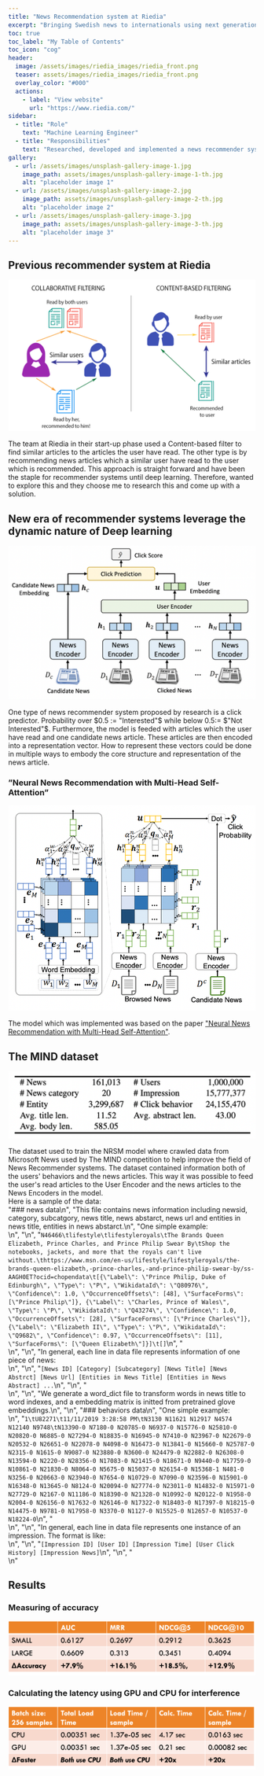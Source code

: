 ```yaml
---
title: "News Recommendation system at Riedia"
excerpt: "Bringing Swedish news to internationals using next generation machine translation🆎🉐"
toc: true
toc_label: "My Table of Contents"
toc_icon: "cog"
header:
  image: /assets/images/riedia_images/riedia_front.png
  teaser: assets/images/riedia_images/riedia_front.png
  overlay_color: "#000"
  actions:
    - label: "View website"
      url: "https://www.riedia.com/"
sidebar:
  - title: "Role"
    text: "Machine Learning Engineer"
  - title: "Responsibilities"
    text: "Researched, developed and implemented a news recommender system for Riedia"
gallery:
  - url: /assets/images/unsplash-gallery-image-1.jpg
    image_path: assets/images/unsplash-gallery-image-1-th.jpg
    alt: "placeholder image 1"
  - url: /assets/images/unsplash-gallery-image-2.jpg
    image_path: assets/images/unsplash-gallery-image-2-th.jpg
    alt: "placeholder image 2"
  - url: /assets/images/unsplash-gallery-image-3.jpg
    image_path: assets/images/unsplash-gallery-image-3-th.jpg
    alt: "placeholder image 3"
---
```

## Previous recommender system at Riedia

![png](/assets/images/riedia_images/recommender.png)

The team at Riedia in their start-up phase used a Content-based filter to find similar articles to the articles the user have read. The other type is by recommending news articles which a similar user have read to the user which is recommended. This approach is straight forward and have been the staple for recommender systems until deep learning. Therefore, wanted to explore this and they choose me to research this and come up with a solution.


## New era of recommender systems leverage the dynamic nature of Deep learning

![png](/assets/images/riedia_images/model1.png)

One type of news recommender system proposed by research is a click predictor. Probability over $0.5 := "Interested"$ while below $0.5 :=$ $"Not Interested"$. Furthermore, the model is feeded with articles which the user have read and one candidate news article. These articles are then encoded into a representation vector. How to represent these vectors could be done in multiple ways to embody the core structure and representation of the news article.  
### ”Neural News Recommendation with Multi-Head Self-Attention”

![png](/assets/images/riedia_images/model2.png)

The model which was implemented was based on the paper ["Neural News Recommendation with Multi-Head Self-Attention"](https://aclanthology.org/D19-1671/). 


## The MIND dataset
![png](/assets/images/riedia_images/dataset.png)

The dataset used to train the NRSM model where crawled data from Microsoft News used by The MIND competition to help improve the field of News Recommender systems. The dataset contained information both of the users' behaviors and the news articles. This way it was possible to feed the user's read articles to the User Encoder and the news articles to the News Encoders in the model. 
<br>
Here is a sample of the data:
<br>
"### news data\n",
"This file contains news information including newsid, category, subcatgory, news title, news abstarct, news url and entities in news title, entities in news abstarct.\n",
"One simple example: <br>\n",
"\n",
"`N46466\tlifestyle\tlifestyleroyals\tThe Brands Queen Elizabeth, Prince Charles, and Prince Philip Swear By\tShop the notebooks, jackets, and more that the royals can't live without.\thttps://www.msn.com/en-us/lifestyle/lifestyleroyals/the-brands-queen-elizabeth,-prince-charles,-and-prince-philip-swear-by/ss-AAGH0ET?ocid=chopendata\t[{\"Label\": \"Prince Philip, Duke of Edinburgh\", \"Type\": \"P\", \"WikidataId\": \"Q80976\", \"Confidence\": 1.0, \"OccurrenceOffsets\": [48], \"SurfaceForms\": [\"Prince Philip\"]}, {\"Label\": \"Charles, Prince of Wales\", \"Type\": \"P\", \"WikidataId\": \"Q43274\", \"Confidence\": 1.0, \"OccurrenceOffsets\": [28], \"SurfaceForms\": [\"Prince Charles\"]}, {\"Label\": \"Elizabeth II\", \"Type\": \"P\", \"WikidataId\": \"Q9682\", \"Confidence\": 0.97, \"OccurrenceOffsets\": [11], \"SurfaceForms\": [\"Queen Elizabeth\"]}]\t[]`\n",
"<br>\n",
"\n",
"In general, each line in data file represents information of one piece of news: <br>\n",
"\n",
"`[News ID] [Category] [Subcategory] [News Title] [News Abstrct] [News Url] [Entities in News Title] [Entities in News Abstract] ...`\n",
"\n",
"<br>\n",
"\n",
"We generate a word_dict file to transform words in news title to word indexes, and a embedding matrix is initted from pretrained glove embeddings.\n",
"\n",
"### behaviors data\n",
"One simple example: <br>\n",
"`1\tU82271\t11/11/2019 3:28:58 PM\tN3130 N11621 N12917 N4574 N12140 N9748\tN13390-0 N7180-0 N20785-0 N6937-0 N15776-0 N25810-0 N20820-0 N6885-0 N27294-0 N18835-0 N16945-0 N7410-0 N23967-0 N22679-0 N20532-0 N26651-0 N22078-0 N4098-0 N16473-0 N13841-0 N15660-0 N25787-0 N2315-0 N1615-0 N9087-0 N23880-0 N3600-0 N24479-0 N22882-0 N26308-0 N13594-0 N2220-0 N28356-0 N17083-0 N21415-0 N18671-0 N9440-0 N17759-0 N10861-0 N21830-0 N8064-0 N5675-0 N15037-0 N26154-0 N15368-1 N481-0 N3256-0 N20663-0 N23940-0 N7654-0 N10729-0 N7090-0 N23596-0 N15901-0 N16348-0 N13645-0 N8124-0 N20094-0 N27774-0 N23011-0 N14832-0 N15971-0 N27729-0 N2167-0 N11186-0 N18390-0 N21328-0 N10992-0 N20122-0 N1958-0 N2004-0 N26156-0 N17632-0 N26146-0 N17322-0 N18403-0 N17397-0 N18215-0 N14475-0 N9781-0 N17958-0 N3370-0 N1127-0 N15525-0 N12657-0 N10537-0 N18224-0`\n",
"<br>\n",
"\n",
"In general, each line in data file represents one instance of an impression. The format is like: <br>\n",
"\n",
"`[Impression ID] [User ID] [Impression Time] [User Click History] [Impression News]`\n",
"\n",
"<br>\n"

## Results
### Measuring of accuracy
![png](/assets/images/riedia_images/results1.png)

### Calculating the latency using GPU and CPU for interference
![png](/assets/images/riedia_images/results2.png)
